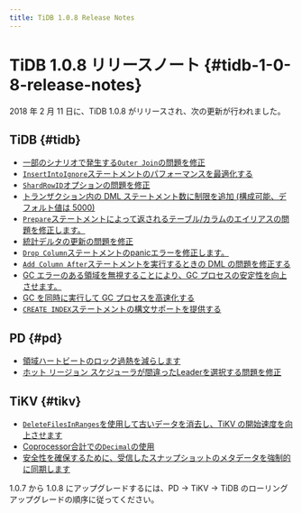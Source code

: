 ```yaml
---
title: TiDB 1.0.8 Release Notes
---
```


# TiDB 1.0.8 リリースノート {#tidb-1-0-8-release-notes}

2018 年 2 月 11 日に、TiDB 1.0.8 がリリースされ、次の更新が行われました。

## TiDB {#tidb}

-   [一部のシナリオで発生する`Outer Join`の問題を修正](https://github.com/pingcap/tidb/pull/5712)
-   [`InsertIntoIgnore`ステートメントのパフォーマンスを最適化する](https://github.com/pingcap/tidb/pull/5738)
-   [`ShardRowID`オプションの問題を修正](https://github.com/pingcap/tidb/pull/5751)
-   [トランザクション内の DML ステートメント数に制限を追加 (構成可能、デフォルト値は 5000)](https://github.com/pingcap/tidb/pull/5754)
-   [`Prepare`ステートメントによって返されるテーブル/カラムのエイリアスの問題を修正します。](https://github.com/pingcap/tidb/pull/5776)
-   [統計デルタの更新の問題を修正](https://github.com/pingcap/tidb/pull/5787)
-   [`Drop Column`ステートメントのpanicエラーを修正します。](https://github.com/pingcap/tidb/pull/5805)
-   [`Add Column After`ステートメントを実行するときの DML の問題を修正する](https://github.com/pingcap/tidb/pull/5818)
-   [GC エラーのある領域を無視することにより、GC プロセスの安定性を向上させます。](https://github.com/pingcap/tidb/pull/5815)
-   [GC を同時に実行して GC プロセスを高速化する](https://github.com/pingcap/tidb/pull/5850)
-   [`CREATE INDEX`ステートメントの構文サポートを提供する](https://github.com/pingcap/tidb/pull/5853)

## PD {#pd}

-   [領域ハートビートのロック過熱を減らします](https://github.com/pingcap/pd/pull/932)
-   [ホット リージョン スケジューラが間違ったLeaderを選択する問題を修正](https://github.com/pingcap/pd/pull/939)

## TiKV {#tikv}

-   [`DeleteFilesInRanges`を使用して古いデータを消去し、TiKV の開始速度を向上させます](https://github.com/pingcap/tikv/pull/2740)
-   [Coprocessor合計での`Decimal`の使用](https://github.com/pingcap/tikv/pull/2754)
-   [安全性を確保するために、受信したスナップショットのメタデータを強制的に同期します](https://github.com/pingcap/tikv/pull/2758)

1.0.7 から 1.0.8 にアップグレードするには、PD -&gt; TiKV -&gt; TiDB のローリング アップグレードの順序に従ってください。
